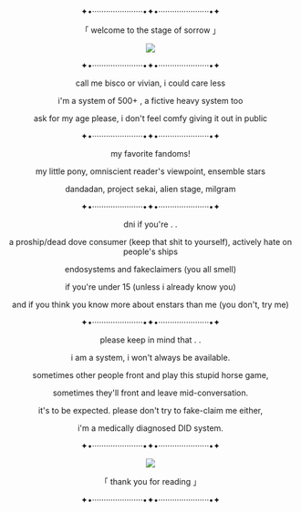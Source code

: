<p align="center">
✦•······················•✦•······················•✦
  </p>
  <p align="center">
    「 welcome to the stage of sorrow 」
    </p>
<p align="center">
  <img src=https://github.com/user-attachments/assets/b263be2d-31ef-458e-aaa4-9fe5ef447163>
</p>
<p align="center">
✦•······················•✦•······················•✦
  </p>
<p align="center">
call me bisco or vivian, i could care less
  </p>
  <p align="center">
i'm a system of 500+ , a fictive heavy system too
  </p>
  <p align="center">
ask for my age please, i don't feel comfy giving it out in public
  </p>
<p align="center">
✦•······················•✦•······················•✦
  </p>
  <p align="center">
my favorite fandoms!
  </p>
  <p align="center">
my little pony, omniscient reader's viewpoint, ensemble stars
  </p>
  <p align="center">
dandadan, project sekai, alien stage, milgram
  </p>
  <p align="center">
✦•······················•✦•······················•✦
  </p>
  <p align="center">
dni if you're . .
  </p>
  <p align="center">
a proship/dead dove consumer (keep that shit to yourself), actively hate on people's ships
  </p>
  <p align="center">
endosystems and fakeclaimers (you all smell)
  </p>
  <p align="center">
if you're under 15 (unless i already know you)
  </p>
  <p align="center">
and if you think you know more about enstars than me (you don't, try me)
  </p>
  <p align="center">
✦•······················•✦•······················•✦
  </p>
  <p align="center">
please keep in mind that . .
  </p>
  <p align="center">
i am a system, i won't always be available.
    <p/>
      <p align="center">
        sometimes other people front and play this stupid horse game,
        <p/>
          <p align="center">
            sometimes they'll front and leave mid-conversation.
            <p/>
              <p align="center">
                it's to be expected. please don't try to fake-claim me either,
                <p/>
                  <p align="center">
                    i'm a medically diagnosed DID system.
                    <p/>
                      <p align="center">
✦•······················•✦•······················•✦
  </p>
  <p align="center">
  <img src=https://github.com/user-attachments/assets/6a4ff86d-5139-4b0b-bc4e-e090d02a6d09>
</p>
    <p align="center">
「 thank you for reading 」
  </p>
  <p align="center">
✦•······················•✦•······················•✦
  </p>
